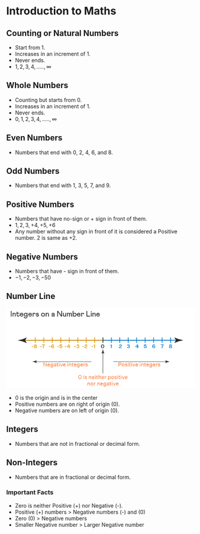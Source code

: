 # Introduction to Maths

## Counting or Natural Numbers

- Start from 1.
- Increases in an increment of 1.
- Never ends.
- $1, 2, 3, 4, ....., \infty$

## Whole Numbers

- Counting but starts from 0.
- Increases in an increment of 1.
- Never ends.
- $0, 1, 2, 3, 4, ....., \infty$

## Even Numbers

- Numbers that end with 0, 2, 4, 6, and 8.

## Odd Numbers

- Numbers that end with 1, 3, 5, 7, and 9.

## Positive Numbers

- Numbers that have no-sign or + sign in front of them.
- $1, 2, 3, +4, +5, +6$
- Any number without any sign in front of it is considered a Positive number. 2 is same as +2.

## Negative Numbers

- Numbers that have - sign in front of them.
- $-1, -2, -3, -50$

## Number Line

![Number Line]('./../../../Images/number_line.png)

- 0 is the origin and is in the center
- Positive numbers are on right of origin (0).
- Negative numbers are on left of origin (0).

## Integers

- Numbers that are not in fractional or decimal form.

## Non-Integers

- Numbers that are in fractional or decimal form.

### Important Facts

- Zero is neither Positive (+) nor Negative (-).
- Positive (+) numbers > Negative numbers (-) and (0)
- Zero (0) > Negative numbers
- Smaller Negative number > Larger Negative number
